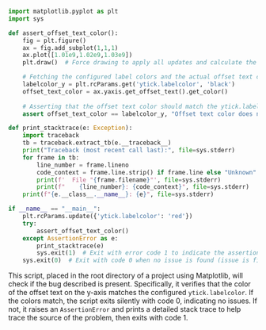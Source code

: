 ```python
import matplotlib.pyplot as plt
import sys

def assert_offset_text_color():
    fig = plt.figure()
    ax = fig.add_subplot(1,1,1)
    ax.plot([1.01e9,1.02e9,1.03e9])
    plt.draw()  # Force drawing to apply all updates and calculate the offset text

    # Fetching the configured label colors and the actual offset text color
    labelcolor_y = plt.rcParams.get('ytick.labelcolor', 'black')
    offset_text_color = ax.yaxis.get_offset_text().get_color()
    
    # Asserting that the offset text color should match the ytick.labelcolor
    assert offset_text_color == labelcolor_y, "Offset text color does not match ytick.labelcolor configuration."

def print_stacktrace(e: Exception):
    import traceback
    tb = traceback.extract_tb(e.__traceback__)
    print("Traceback (most recent call last):", file=sys.stderr)
    for frame in tb:
        line_number = frame.lineno
        code_context = frame.line.strip() if frame.line else "Unknown"
        print(f'  File "{frame.filename}"', file=sys.stderr)
        print(f"    {line_number}: {code_context}", file=sys.stderr)
    print(f"{e.__class__.__name__}: {e}", file=sys.stderr)

if __name__ == "__main__":
    plt.rcParams.update({'ytick.labelcolor': 'red'})
    try:
        assert_offset_text_color()
    except AssertionError as e:
        print_stacktrace(e)
        sys.exit(1)  # Exit with error code 1 to indicate the assertion failed (issue is present)
    sys.exit(0)  # Exit with code 0 when no issue is found (issue is fixed)
```

This script, placed in the root directory of a project using Matplotlib, will check if the bug described is present. Specifically, it verifies that the color of the offset text on the y-axis matches the configured `ytick.labelcolor`. If the colors match, the script exits silently with code 0, indicating no issues. If not, it raises an `AssertionError` and prints a detailed stack trace to help trace the source of the problem, then exits with code 1.
